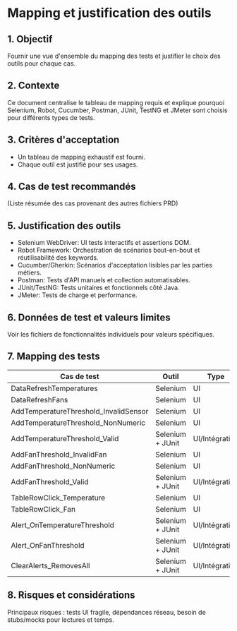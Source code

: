 # Mapping et justification des outils

## 1. Objectif
Fournir une vue d'ensemble du mapping des tests et justifier le choix des outils pour chaque cas.

## 2. Contexte
Ce document centralise le tableau de mapping requis et explique pourquoi Selenium, Robot, Cucumber, Postman, JUnit, TestNG et JMeter sont choisis pour différents types de tests.

## 3. Critères d'acceptation
- Un tableau de mapping exhaustif est fourni.
- Chaque outil est justifié pour ses usages.

## 4. Cas de test recommandés
(Liste résumée des cas provenant des autres fichiers PRD)

## 5. Justification des outils
- Selenium WebDriver: UI tests interactifs et assertions DOM.
- Robot Framework: Orchestration de scénarios bout-en-bout et réutilisabilité des keywords.
- Cucumber/Gherkin: Scénarios d'acceptation lisibles par les parties métiers.
- Postman: Tests d'API manuels et collection automatisables.
- JUnit/TestNG: Tests unitaires et fonctionnels côté Java.
- JMeter: Tests de charge et performance.

## 6. Données de test et valeurs limites
Voir les fichiers de fonctionnalités individuels pour valeurs spécifiques.

## 7. Mapping des tests
| Cas de test | Outil | Type | Fichier à créer | Priorité |
|-------------|-------|------|-----------------|----------|
| DataRefreshTemperatures | Selenium | UI | src/test/java/com/agora/monitoring/ui/DataRefreshTemperaturesSeleniumTest.java | P0 |
| DataRefreshFans | Selenium | UI | src/test/java/com/agora/monitoring/ui/DataRefreshFansSeleniumTest.java | P0 |
| AddTemperatureThreshold_InvalidSensor | Selenium | UI | src/test/java/com/agora/monitoring/ui/TemperatureAddThresholdInvalidSensorSeleniumTest.java | P0 |
| AddTemperatureThreshold_NonNumeric | Selenium | UI | src/test/java/com/agora/monitoring/ui/TemperatureAddThresholdNonNumericSeleniumTest.java | P0 |
| AddTemperatureThreshold_Valid | Selenium + JUnit | UI/Intégration | src/test/java/com/agora/monitoring/ui/TemperatureAddThresholdSeleniumTest.java | P0 |
| AddFanThreshold_InvalidFan | Selenium | UI | src/test/java/com/agora/monitoring/ui/FanAddThresholdInvalidFanSeleniumTest.java | P0 |
| AddFanThreshold_NonNumeric | Selenium | UI | src/test/java/com/agora/monitoring/ui/FanAddThresholdNonNumericSeleniumTest.java | P0 |
| AddFanThreshold_Valid | Selenium + JUnit | UI/Intégration | src/test/java/com/agora/monitoring/ui/FanAddThresholdSeleniumTest.java | P0 |
| TableRowClick_Temperature | Selenium | UI | src/test/java/com/agora/monitoring/ui/TableRowClickTemperatureSeleniumTest.java | P1 |
| TableRowClick_Fan | Selenium | UI | src/test/java/com/agora/monitoring/ui/TableRowClickFanSeleniumTest.java | P1 |
| Alert_OnTemperatureThreshold | Selenium + JUnit | UI/Intégration | src/test/java/com/agora/monitoring/ui/AlertOnTemperatureThresholdSeleniumTest.java | P0 |
| Alert_OnFanThreshold | Selenium + JUnit | UI/Intégration | src/test/java/com/agora/monitoring/ui/AlertOnFanThresholdSeleniumTest.java | P0 |
| ClearAlerts_RemovesAll | Selenium + JUnit | UI/Intégration | src/test/java/com/agora/monitoring/ui/ClearAlertsSeleniumTest.java | P0 |

## 8. Risques et considérations
Principaux risques : tests UI fragile, dépendances réseau, besoin de stubs/mocks pour lectures et temps.
